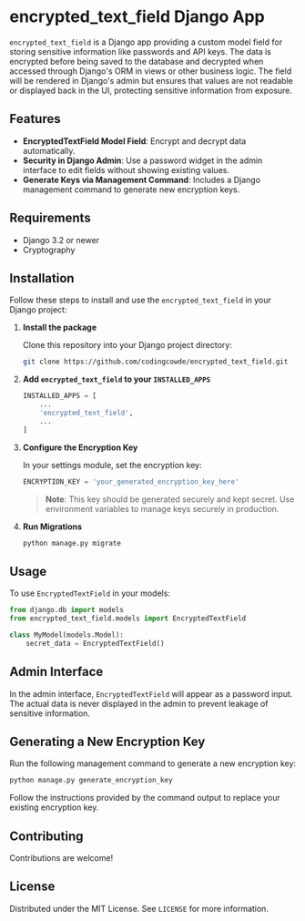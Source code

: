 # encrypted_text_field Django App

`encrypted_text_field` is a Django app providing a custom model field for storing sensitive information like passwords and API keys. The data is encrypted before being saved to the database and decrypted when accessed through Django's ORM in views or other business logic. The field will be rendered in Django's admin but ensures that values are not readable or displayed back in the UI, protecting sensitive information from exposure.

## Features

- **EncryptedTextField Model Field**: Encrypt and decrypt data automatically.
- **Security in Django Admin**: Use a password widget in the admin interface to edit fields without showing existing values.
- **Generate Keys via Management Command**: Includes a Django management command to generate new encryption keys.

## Requirements

- Django 3.2 or newer
- Cryptography

## Installation

Follow these steps to install and use the `encrypted_text_field` in your Django project:


1. **Install the package**

   Clone this repository into your Django project directory:

   ```bash
   git clone https://github.com/codingcowde/encrypted_text_field.git
   ```

2. **Add `encrypted_text_field` to your `INSTALLED_APPS`**

   ```python
   INSTALLED_APPS = [
       ...
       'encrypted_text_field',
       ...
   ]
   ```

3. **Configure the Encryption Key**

   In your settings module, set the encryption key:

   ```python
   ENCRYPTION_KEY = 'your_generated_encryption_key_here'
   ```

   > **Note**: This key should be generated securely and kept secret. Use environment variables to manage keys securely in production.

4. **Run Migrations**

   ```bash
   python manage.py migrate
   ```

## Usage

To use `EncryptedTextField` in your models:

```python
from django.db import models
from encrypted_text_field.models import EncryptedTextField

class MyModel(models.Model):
    secret_data = EncryptedTextField()
```

## Admin Interface

In the admin interface, `EncryptedTextField` will appear as a password input. The actual data is never displayed in the admin to prevent leakage of sensitive information.

## Generating a New Encryption Key

Run the following management command to generate a new encryption key:

```bash
python manage.py generate_encryption_key
```

Follow the instructions provided by the command output to replace your existing encryption key.

## Contributing

Contributions are welcome!

## License

Distributed under the MIT License. See `LICENSE` for more information.
